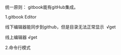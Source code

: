 统一原则： gitbook能有gitHub集成。

1.gitbook Editor

线下编辑器能同步到github，但是目录无法正常显示   √get

线上编辑器   √get

2.命令行模式

